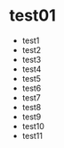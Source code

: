 # test01

- test1
- test2
- test3
- test4
- test5
- test6
- test7
- test8
- test9
- test10
- test11
